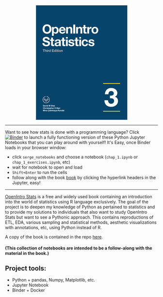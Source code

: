 <p align="center">
    <img src="./assets/openintro.jfif" alt="logo" width="301" height="378"/>
</p>

---


Want to see how stats is done with a programming language? Click [![Binder](https://mybinder.org/badge_logo.svg)](https://mybinder.org/v2/gh/ukrainian-serge/open_intro_statistics/master) to launch a fully functioning version of these Python Jupyter Notebooks that you can play around with yourself! 
It's Easy, once Binder loads in your browser window: 
 - click `serge_notebooks` and choose a notebook (`chap_1.ipynb` or `chap_1_exercises.ipynb`, etc) 
 - wait for notebook to open and load
 - `Shift+Enter` to run the cells
 - follow along with the book [book](https://github.com/ukrainian-serge/open_intro_statistics/blob/master/assets/os3.pdf) by clicking the hyperlink headers in the Jupyter, easy!
  



---

<p><a href="https://www.openintro.org/">OpenIntro Stats</a> is a free and widely used book containing an introduction into the world of statistics using R language exclusively. The goal of the project is to deepen my knowledge of Python as pertained to statistics and to provide my solutions to individuals that also want to study OpenIntro Stats but want to see a Pythonic approach. This contains reproductions of ETL, EDA, various sampling and statistical methods, aesthetic visualizations with annotations, etc, using Python instead of R.</p>

A copy of the book is contained in the repo [here](https://github.com/ukrainian-serge/open_intro_statistics/blob/master/assets/os3.pdf).

<h4>(This collection of notebooks are intended to be a follow-along with the material in the book.)</h4>

## Project tools:

- Python + pandas, Numpy, Matplotlib, etc.
- Jupyter Notebook
- Binder + Docker
